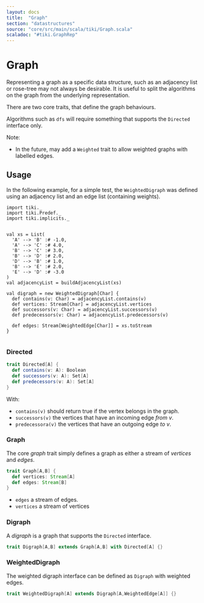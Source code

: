 ```yaml
---
layout: docs 
title:  "Graph"
section: "datastructures"
source: "core/src/main/scala/tiki/Graph.scala"
scaladoc: "#tiki.GraphRep"
---
```

# Graph

Representing a graph as a specific data structure, such as an adjacency list or rose-tree may 
not always be desirable.
It is useful to split the algorithms on the graph from the underlying
representation.

There are two core traits, that define the graph behaviours.

Algorithms such as `dfs` will require something that supports the `Directed` interface only.

Note:
- In the future, may add a `Weighted` trait to allow weighted graphs with labelled edges.


## Usage

In the following example, for a simple test, the `WeightedDigraph` was defined using
an adjacency list and an edge list (containing weights). 

```tut
import tiki._
import tiki.Predef._
import tiki.implicits._


val xs = List(
  'A' --> 'B' :# -1.0,
  'A' --> 'C' :# 4.0,
  'B' --> 'C' :# 3.0,
  'B' --> 'D' :# 2.0,
  'D' --> 'B' :# 1.0,
  'B' --> 'E' :# 2.0,
  'E' --> 'D' :# -3.0
)
val adjacencyList = buildAdjacencyList(xs)

val digraph = new WeightedDigraph[Char] {
  def contains(v: Char) = adjacencyList.contains(v)
  def vertices: Stream[Char] = adjacencyList.vertices
  def successors(v: Char) = adjacencyList.successors(v)
  def predecessors(v: Char) = adjacencyList.predecessors(v)

  def edges: Stream[WeightedEdge[Char]] = xs.toStream
}
    
```

### Directed

```scala
trait Directed[A] {
  def contains(v: A): Boolean
  def successors(v: A): Set[A]
  def predecessors(v: A): Set[A]
}
```
With:

- `contains(v)` should return true if the vertex belongs in the graph.
- `successors(v)` the vertices that have an incoming edge *from* _v_.
- `predecessora(v)` the vertices that have an outgoing edge *to* _v_.

### Graph

The core _graph_ trait simply defines a graph as either a stream of _vertices_ and _edges_.

```scala
trait Graph[A,B] {
  def vertices: Stream[A]
  def edges: Stream[B]
}
```
- `edges` a stream of edges.
- `vertices` a stream of vertices

### Digraph

A _digraph_ is a graph that supports the `Directed` interface.

```scala
trait Digraph[A,B] extends Graph[A,B] with Directed[A] {}
```

### WeightedDigraph

The weighted digraph interface can be defined as `Digraph` with weighted edges.


```scala
trait WeightedDigraph[A] extends Digraph[A,WeightedEdge[A]] {}
```
